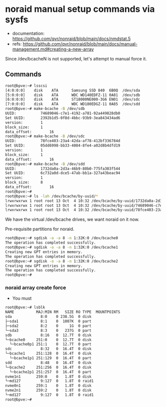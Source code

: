 # noraid manual setup commands via sysfs

- documentation: https://github.com/qvr/nonraid/blob/main/docs/nmdstat.5
- refs: https://github.com/qvr/nonraid/blob/main/docs/manual-management.md#creating-a-new-array

Since /dev/bcacheN is not supported, let's attempt to manual force it.

## Commands

```bash
root@bpve:~# lsscsi
[4:0:0:0]    disk    ATA      Samsung SSD 840  6B0Q  /dev/sda 
[5:0:0:0]    disk    ATA      WDC WD140EDFZ-11 0A81  /dev/sdb 
[6:0:0:0]    disk    ATA      ST18000NE000-3G6 EN01  /dev/sdc 
[7:0:0:0]    disk    ATA      WDC WD180EDGZ-11 0A85  /dev/sdd 
root@bpve:~# make-bcache -B /dev/sdb
UUID:			74689046-c7e1-4192-a781-92a449828db0
Set UUID:		2392b1d5-0f8d-4bbc-93b9-3ea843434ad6
version:		1
block_size:		1
data_offset:		16
root@bpve:~# make-bcache -B /dev/sdc
UUID:			78fce403-23a4-42da-af78-412bf336784d
Set UUID:		05dd6998-bb33-4084-8fe4-a02d8b4dfd19
version:		1
block_size:		1
data_offset:		16
root@bpve:~# make-bcache -B /dev/sdd
UUID:			1732da0a-2d3a-46b9-80b0-775fa303f544
Set UUID:		6c732a0d-dce5-47ab-bb1a-327a43beac94
version:		1
block_size:		8
data_offset:		16
root@bpve:~# 
root@bpve:~# ls -lah /dev/bcache/by-uuid/*
lrwxrwxrwx 1 root root 13 Oct  4 10:32 /dev/bcache/by-uuid/1732da0a-2d3a-46b9-80b0-775fa303f544 -> ../../bcache2
lrwxrwxrwx 1 root root 13 Oct  4 10:32 /dev/bcache/by-uuid/74689046-c7e1-4192-a781-92a449828db0 -> ../../bcache0
lrwxrwxrwx 1 root root 13 Oct  4 10:32 /dev/bcache/by-uuid/78fce403-23a4-42da-af78-412bf336784d -> ../../bcache1
```

We have the virtual /dev/bcache drives, we want noraid on it now.

Pre-requisite partitions for noraid.
```bash
root@bpve:~# sgdisk -o -a 8 -n 1:32K:0 /dev/bcache0
The operation has completed successfully.
root@bpve:~# sgdisk -o -a 8 -n 1:32K:0 /dev/bcache1
Creating new GPT entries in memory.
The operation has completed successfully.
root@bpve:~# sgdisk -o -a 8 -n 1:32K:0 /dev/bcache2
Creating new GPT entries in memory.
The operation has completed successfully.
root@bpve:~# 

```

### noraid array create force

- You must

```bash
root@bpve:~# lsblk
NAME          MAJ:MIN RM   SIZE RO TYPE  MOUNTPOINTS
sda             8:0    0 238.5G  0 disk  
├─sda1          8:1    0  1007K  0 part  
├─sda2          8:2    0     1G  0 part  
└─sda3          8:3    0   237G  0 part  
sdb             8:16   0  12.7T  0 disk  
└─bcache0     251:0    0  12.7T  0 disk  
  └─bcache0p1 251:1    0  12.7T  0 part  
sdc             8:32   0  16.4T  0 disk  
└─bcache1     251:128  0  16.4T  0 disk  
  └─bcache1p1 251:129  0  16.4T  0 part  
sdd             8:48   0  16.4T  0 disk  
└─bcache2     251:256  0  16.4T  0 disk  
  └─bcache2p1 251:257  0  16.4T  0 part  
nvme1n1       259:0    0   1.8T  0 disk  
└─md127         9:127  0   1.8T  0 raid1 
nvme0n1       259:1    0   1.8T  0 disk  
nvme2n1       259:2    0   1.8T  0 disk  
└─md127         9:127  0   1.8T  0 raid1 
root@bpve:~# 

```